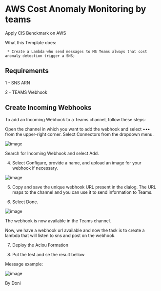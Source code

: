 # AWS Cost Anomaly Monitoring by teams

Apply CIS Benckmark on AWS

What this Template does:

     * Create a Lambda who send messages to MS Teams always that cost anomaly detection trigger a SNS;




## Requirements

1 - SNS ARN

2 - TEAMS Webhook


## Create Incoming Webhooks
To add an Incoming Webhook to a Teams channel, follow these steps:

Open the channel in which you want to add the webhook and select ••• from the upper-right corner.
Select Connectors from the dropdown menu.

![image](https://github.com/user-attachments/assets/62ff47a4-2b2b-4568-b293-7f42e358da33)

 Search for Incoming Webhook and select Add.

4. Select Configure, provide a name, and upload an image for your webhook if necessary.

![image](https://github.com/user-attachments/assets/0cb22c5b-fb5f-4464-855e-368cf264604b)


5. Copy and save the unique webhook URL present in the dialog. The URL maps to the channel and you can use it to send information to Teams.

6. Select Done.

![image](https://github.com/user-attachments/assets/2677c20d-a8bc-47ed-8600-c505def309e8)

The webhook is now available in the Teams channel.

Now, we have a webhook url available and now the task is to create a lambda that will listen to sns and post on the webhook.

7. Deploy the Aclou Formation

8. Put the test and se the result bellow

Message example:

![image](https://github.com/user-attachments/assets/25dbed43-da40-4ec4-ac64-75cc512a362e)


By Doni
